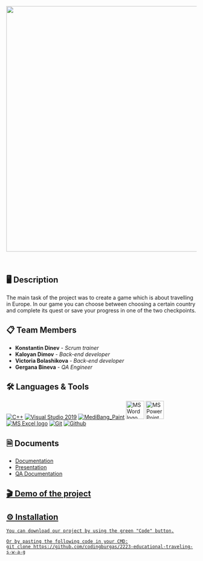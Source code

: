 <p align = "center">
  <img width = 650px src="https://cdn.discordapp.com/attachments/941026316482936902/1038181976999473273/logo.png"/>
</p>

<br>

## 🖥️ Description
  
The main task of the project was to create a game which is about travelling in Europe. In our game you can choose between choosing a certain country and complete its quest or save your progress in one of the two checkpoints.

## 📋 Team Members
* **Konstantin Dinev** - *Scrum trainer* 
* **Kaloyan Dimov** - *Back-end developer* 
* **Victoria Bolashikova** - *Back-end developer* 
* **Gergana Bineva** - *QA Engineer* 

## 🛠️ Languages & Tools
 <p align="left"> 
  <a href="https://www.cplusplus.com/"><img src="https://img.icons8.com/color/48/000000/c-plus-plus-logo.png" alt="C++"/></a>
  <a href="https://visualstudio.microsoft.com/"><img src="https://img.icons8.com/fluency/48/000000/visual-studio.png" alt="Visual Studio 2019"/></a>
  <a href="https://medibangpaint.com/en/"><img src="https://cdn.discordapp.com/attachments/941026316482936902/1038187561488752700/icons8-medibang-paint-48.png" alt = "MediBang_Paint"/></a>
  <a href="https://www.microsoft.com/en-ww/microsoft-365/word"><img src="https://img.icons8.com/fluency/48/000000/microsoft-word-2019.png" alt="MS Word logo" width=48px /></a>
  <a href="https://www.microsoft.com/en-us/microsoft-365/powerpoint"><img src="https://img.icons8.com/fluency/48/000000/microsoft-powerpoint-2019.png" alt="MS PowerPoint logo" width=48px />
  <a href="https://www.microsoft.com/en-us/microsoft-365/excel"><img src="https://img.icons8.com/fluency/48/000000/microsoft-excel-2019.png" alt="MS Excel logo"/></a>
  <a href="https://git-scm.com/"><img src="https://img.icons8.com/color/48/000000/git.png" alt="Git"/></a>
  <a href=https://github.com/"><img src="https://cdn.discordapp.com/attachments/941026316482936902/1038187562189193326/icons8-github-48.png" alt="Github"/></a>
 </p> 
 
## 🗎 Documents
* <a href="">Documentation
* <a href="">Presentation
* <a href="">QA Documentation 
 
## 🎬 Demo of the project

<p align="center">

</p> 
 
## ⚙ Installation
```
You can download our project by using the green "Code" button.

Or by pasting the following code in your CMD:
git clone https://github.com/codingburgas/2223-educational-traveling-s-w-a-g
